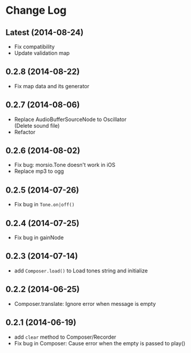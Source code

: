 
# Change Log

## Latest (2014-08-24)

- Fix compatibility
- Update validation map

## 0.2.8 (2014-08-22)

- Fix map data and its generator

## 0.2.7 (2014-08-06)

- Replace AudioBufferSourceNode to Oscillator  
  (Delete sound file)
- Refactor

## 0.2.6 (2014-08-02)

- Fix bug: morsio.Tone doesn't work in iOS
- Replace mp3 to ogg

## 0.2.5 (2014-07-26)

- Fix bug in `Tone.on|off()`

## 0.2.4 (2014-07-25)

- Fix bug in gainNode

## 0.2.3 (2014-07-14)

- add `Composer.load()` to Load tones string and initialize

## 0.2.2 (2014-06-25)

- Composer.translate: Ignore error when message is empty 

## 0.2.1 (2014-06-19)

- add `clear` method to Composer/Recorder
- Fix bug in Composer: Cause error when the empty is passed to play()
